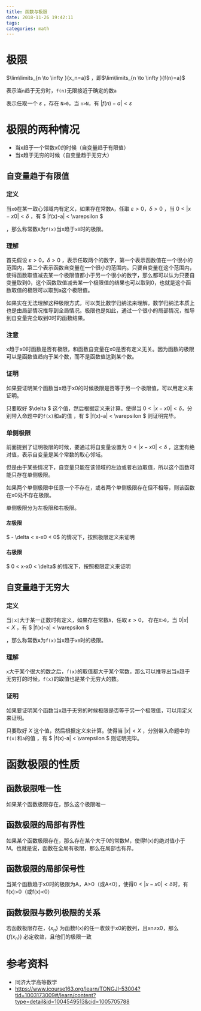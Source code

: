 ```yaml
---
title: 函数与极限
date: 2018-11-26 19:42:11
tags:
categories: math
---
```


# 极限

$\lim\limits_{n \to \infty }{x_n=a}$ ，即$\lim\limits_{n \to \infty }{f(n)=a}$

表示当`n`趋于无穷时，`f(n)`无限接近于确定的数`a`

表示任取一个 $\varepsilon$ ，存在 `N>0`，当 `n>N`，有 $|f(n)-a|< \varepsilon$ 



# 极限的两种情况

- 当x趋于一个常数x0的时候（自变量趋于有限值）
- 当x趋于无穷的时候（自变量趋于无穷大）

## 自变量趋于有限值

### 定义

当`x0`在某一取心邻域内有定义，如果存在常数`A`，任取 $\varepsilon > 0$，$\delta > 0$ ，当 $0<|x-x0|<\delta$  ，有  $ |f(x)-a| < \varepsilon $

，那么称常数`A`为`f(x)`当x趋于`x0`时的极限。

### 理解

首先假设 $\varepsilon > 0$，$\delta > 0$ ，表示任取两个的数字，第一个表示函数值在一个很小的范围内，第二个表示函数自变量在一个很小的范围内。只要自变量在这个范围内，使得函数取值减去某一个极限值都小于另一个很小的数字，那么都可以认为只要自变量取到0，这个函数取值减去某一个极限值的结果也可以取到0，也就是这个函数取值的极限可以取到a这个极限值。

如果实在无法理解这种极限方式，可以类比数学归纳法来理解，数学归纳法本质上也是由局部情况推导到全局情况。极限也是如此，通过一个很小的局部情况，推导到自变量完全取到0时的函数结果。

### 注意

x趋于x0时函数是否有极限，和函数自变量在x0是否有定义无关。因为函数的极限可以是函数值趋向于某个数，而不是函数值达到某个数。

### 证明

如果要证明某个函数当x趋于x0的时候极限是否等于另一个极限值，可以用定义来证明。

只要取好 $\delta $ 这个值，然后根据定义来计算。使得当 $0<|x-x0|<\delta$，分别带入命题中的`f(x)`和`a`的值  ，有  $ |f(x)-a| < \varepsilon $ 则证明完毕。

### 单侧极限

前面提到了证明极限的时候，要通过将自变量设置为 $0<|x-x0|<\delta$ ，这里有绝对值，表示自变量是某个常数的取心邻域。

但是由于某些情况下，自变量只能在该领域的左边或者右边取值，所以这个函数可能只存在单侧极限。

如果两个单侧极限中任意一个不存在，或者两个单侧极限存在但不相等，则该函数在x0处不存在极限。

单侧极限分为左极限和右极限。

#### 左极限

$ - \delta < x-x0 < 0$ 的情况下，按照极限定义来证明 

#### 右极限

$ 0 < x-x0 < \delta$ 的情况下，按照极限定义来证明 



## 自变量趋于无穷大

### 定义

当`|x|`大于某一正数时有定义，如果存在常数`A`，任取 $\varepsilon > 0$， 存在`X>0`，当 $0|x|<X$  ，有  $ |f(x)-a| < \varepsilon $

，那么称常数`A`为`f(x)`当x趋于`x0`时的极限。

### 理解

`x`大于某个很大的数之后，`f(x)`的取值都大于某个常数，那么可以推导出当`x`趋于无穷打的时候，`f(x)`的取值也是某个无穷大的数。

### 证明

如果要证明某个函数当x趋于无穷的时候极限是否等于另一个极限值，可以用定义来证明。

只要取好 $X$ 这个值，然后根据定义来计算。使得当 $|x|<X$ ，分别带入命题中的`f(x)`和`a`的值  ，有  $ |f(x)-a| < \varepsilon $ 则证明完毕。

### 

# 函数极限的性质

## 函数极限唯一性

如果某个函数极限存在，那么这个极限唯一

## 函数极限的局部有界性

如果某个函数极限存在，那么存在某个大于0的常数M，使得f(x)的绝对值小于M。也就是说，函数在全局有极限，那么在局部也有界。

## 函数极限的局部保号性

当某个函数趋于x0时的极限为A，A>0（或A<0），使得$0<|x-x0|<\delta$时，有f(x)>0（或f(x)<0）

## 函数极限与数列极限的关系

若函数极限存在，$\{x_n\}$ 为函数f(x)的任一收敛于x0的数列，且xn≠x0，那么 $\{f(x_n)\}$ 必定收敛，且他们的极限一致



# 参考资料

- 同济大学高等数学
- https://www.icourse163.org/learn/TONGJI-53004?tid=1003173009#/learn/content?type=detail&id=1004549513&cid=1005705788